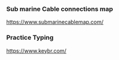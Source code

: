 ### Sub marine Cable connections map
https://www.submarinecablemap.com/

### Practice Typing
https://www.keybr.com/

###